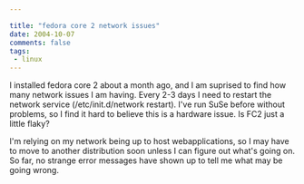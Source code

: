 ```yaml
---

title: "fedora core 2 network issues"
date: 2004-10-07
comments: false
tags:
 - linux
---
```


I installed fedora core 2 about a month ago, and I am suprised to find how many network issues I am having. Every 2-3 days I need to restart the network service (/etc/init.d/network restart). I've run SuSe before without problems, so I find it hard to believe this is a hardware issue. Is FC2 just a little flaky?


I'm relying on my network being up to host webapplications, so I may have to move to another distribution soon unless I can figure out what's going on. So far, no strange error messages have shown up to tell me what may be going wrong.

